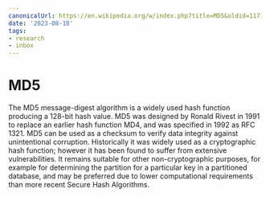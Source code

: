 ```yaml
---
canonicalUrl: https://en.wikipedia.org/w/index.php?title=MD5&oldid=1171016978
date: '2023-08-18'
tags:
- research
- inbox
---
```


# MD5

The MD5 message-digest algorithm is a widely used hash function producing a 128-bit hash value. MD5 was designed by Ronald Rivest in 1991 to replace an earlier hash function MD4, and was specified in 1992 as RFC 1321.
MD5 can be used as a checksum to verify data integrity against unintentional corruption. Historically it was widely used as a cryptographic hash function; however it has been found to suffer from extensive vulnerabilities. It remains suitable for other non-cryptographic purposes, for example for determining the partition for a particular key in a partitioned database, and may be preferred due to lower computational requirements than more recent Secure Hash Algorithms.